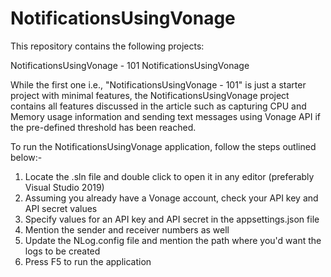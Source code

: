 # NotificationsUsingVonage

This repository contains the following projects:

NotificationsUsingVonage - 101
NotificationsUsingVonage

While the first one i.e., "NotificationsUsingVonage - 101" is just a starter project with minimal features, the NotificationsUsingVonage project contains all features discussed in the article such as capturing CPU and Memory usage information and sending text messages using Vonage API if the pre-defined threshold has been reached.

To run the NotificationsUsingVonage application, follow the steps outlined below:-

1. Locate the .sln file and double click to open it in any editor (preferably Visual Studio 2019)
2. Assuming you already have a Vonage account, check your API key and API secret values
3. Specify values for an API key and API secret in the appsettings.json file
4. Mention the sender and receiver numbers as well
5. Update the NLog.config file and mention the path where you'd want the logs to be created
6. Press F5 to run the application
